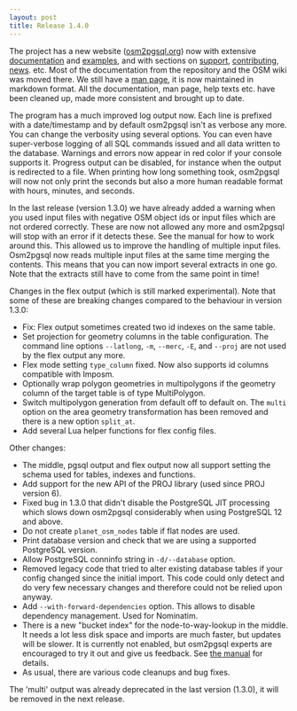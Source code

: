 ```yaml
---
layout: post
title: Release 1.4.0
---
```


The project has a new website ([osm2pgsql.org](https://osm2pgsql.org)) now with
extensive [documentation](https://osm2pgsql.org/doc/) and
[examples](https://osm2pgsql.org/examples/), and with sections on
[support](https://osm2pgsql.org/support/),
[contributing](https://osm2pgsql.org/contribute/),
[news](https://osm2pgsql.org/news/). etc. Most of the documentation from the
repository and the OSM wiki was moved there. We still have a [man
page](https://osm2pgsql.org/doc/man/), it is now maintained in markdown format.
All the documentation, man page, help texts etc. have been cleaned up, made
more consistent and brought up to date.

The program has a much improved log output now. Each line is prefixed with a
date/timestamp and by default osm2pgsql isn't as verbose any more. You can
change the verbosity using several options. You can even have super-verbose
logging of all SQL commands issued and all data written to the database.
Warnings and errors now appear in red color if your console supports it.
Progress output can be disabled, for instance when the output is redirected to
a file. When printing how long something took, osm2pgsql will now not only print
the seconds but also a more human readable format with hours, minutes, and
seconds.

In the last release (version 1.3.0) we have already added a warning when you
used input files with negative OSM object ids or input files which are not
ordered correctly. These are now not allowed any more and osm2pgsql will stop
with an error if it detects these. See the manual for how to work around this.
This allowed us to improve the handling of multiple input files. Osm2pgsql now
reads multiple input files at the same time merging the contents. This means
that you can now import several extracts in one go. Note that the extracts
still have to come from the same point in time!

Changes in the flex output (which is still marked experimental). Note that
some of these are breaking changes compared to the behaviour in version 1.3.0:

* Fix: Flex output sometimes created two id indexes on the same table.
* Set projection for geometry columns in the table configuration. The command
  line options `--latlong`, `-m`, `--merc`, `-E`, and `--proj` are not used
  by the flex output any more.
* Flex mode setting `type_column` fixed. Now also supports id columns
  compatible with Imposm.
* Optionally wrap polygon geometries in multipolygons if the geometry column
  of the target table is of type MultiPolygon.
* Switch multipolygon generation from default off to default on. The `multi`
  option on the area geometry transformation has been removed and there is
  a new option `split_at`.
* Add several Lua helper functions for flex config files.

Other changes:

* The middle, pgsql output and flex output now all support setting the schema
  used for tables, indexes and functions.
* Add support for the new API of the PROJ library (used since PROJ version 6).
* Fixed bug in 1.3.0 that didn't disable the PostgreSQL JIT processing which
  slows down osm2pgsql considerably when using PostgreSQL 12 and above.
* Do not create `planet_osm_nodes` table if flat nodes are used.
* Print database version and check that we are using a supported PostgreSQL
  version.
* Allow PostgreSQL conninfo string in `-d/--database` option.
* Removed legacy code that tried to alter existing database tables if your
  config changed since the initial import. This code could only detect and do
  very few necessary changes and therefore could not be relied upon anyway.
* Add `--with-forward-dependencies` option. This allows to disable dependency
  management. Used for Nominatim.
* There is a new "bucket index" for the node-to-way-lookup in the middle. It
  needs a lot less disk space and imports are much faster, but updates will be
  slower. It is currently not enabled, but osm2pgsql experts are encouraged
  to try it out and give us feedback. See [the
  manual](https://osm2pgsql.org/doc/manual.html#bucket-index-for-slim-mode) for
  details.
* As usual, there are various code cleanups and bug fixes.

The 'multi' output was already deprecated in the last version (1.3.0), it will
be removed in the next release.


